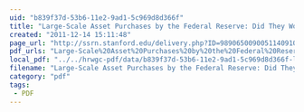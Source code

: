 ```yaml
---
uid: "b839f37d-53b6-11e2-9ad1-5c969d8d366f"
title: "Large-Scale Asset Purchases by the Federal Reserve: Did They Work?"
created: "2011-12-14 15:11:48"
page_url: "http://ssrn.stanford.edu/delivery.php?ID=989065009005114091026091127125115122028021001019074056118072088086028102121001105123020121038120049012114066113088022017096031025042021040033072107127080064077072007047000104005028029089102111111072066&EXT=pdf"
pdf_urls: "Large-Scale%20Asset%20Purchases%20by%20the%20Federal%20Reserve%3A%20Did%20They%20Work?.resources/ssrn-id1952095.pdf"
local_pdf: "../../hrwgc-pdf/data/b839f37d-53b6-11e2-9ad1-5c969d8d366f-large-scale-asset-purchases-by-the-federal-reserve-did-they-work.pdf"
filename: "Large-Scale Asset Purchases by the Federal Reserve: Did They Work?.html"
category: "pdf"
tags: 
 - PDF
---
```

